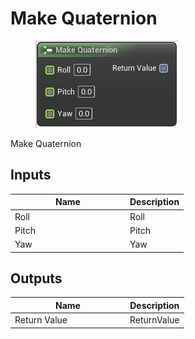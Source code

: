 # Make Quaternion

<div align="left" data-full-width="false"><figure><img src="../../../../.gitbook/assets/make_quaternion.png" alt=""><figcaption></figcaption></figure></div>

Make Quaternion

## Inputs

<table><thead><tr><th width="170">Name</th><th>Description</th></tr></thead><tbody><tr><td>Roll</td><td>Roll</td></tr><tr><td>Pitch</td><td>Pitch</td></tr><tr><td>Yaw</td><td>Yaw</td></tr></tbody></table>

## Outputs

<table><thead><tr><th width="170">Name</th><th>Description</th></tr></thead><tbody><tr><td>Return Value</td><td>ReturnValue</td></tr></tbody></table>
